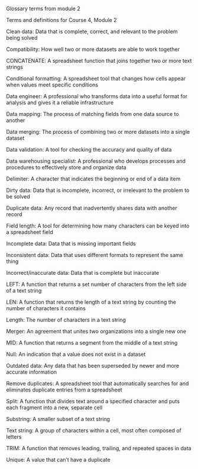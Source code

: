 Glossary terms from module 2


Terms and definitions for Course 4, Module 2



Clean data: Data that is complete, correct, and relevant to the problem being solved



Compatibility: How well two or more datasets are able to work together



CONCATENATE: A spreadsheet function that joins together two or more text strings



Conditional formatting: A spreadsheet tool that changes how cells appear when values meet specific conditions



Data engineer: A professional who transforms data into a useful format for analysis and gives it a reliable infrastructure



Data mapping: The process of matching fields from one data source to another



Data merging: The process of combining two or more datasets into a single dataset



Data validation: A tool for checking the accuracy and quality of data



Data warehousing specialist: A professional who develops processes and procedures to effectively store and organize data



Delimiter: A character that indicates the beginning or end of a data item



Dirty data: Data that is incomplete, incorrect, or irrelevant to the problem to be solved



Duplicate data: Any record that inadvertently shares data with another record



Field length: A tool for determining how many characters can be keyed into a spreadsheet field



Incomplete data: Data that is missing important fields



Inconsistent data: Data that uses different formats to represent the same thing



Incorrect/inaccurate data: Data that is complete but inaccurate



LEFT: A function that returns a set number of characters from the left side of a text string



LEN: A function that returns the length of a text string by counting the number of characters it contains



Length: The number of characters in a text string



Merger: An agreement that unites two organizations into a single new one



MID: A function that returns a segment from the middle of a text string



Null: An indication that a value does not exist in a dataset



Outdated data: Any data that has been superseded by newer and more accurate information



Remove duplicates: A spreadsheet tool that automatically searches for and eliminates duplicate entries from a spreadsheet



Split: A function that divides text around a specified character and puts each fragment into a new, separate cell



Substring: A smaller subset of a text string



Text string: A group of characters within a cell, most often composed of letters



TRIM: A function that removes leading, trailing, and repeated spaces in data



Unique: A value that can’t have a duplicate




